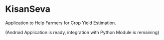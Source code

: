 # KisanSeva

Application to Help Farmers for Crop Yield Estimation.

(Android Application is ready, integration with Python Module is remaining)
